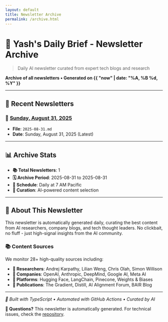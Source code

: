 ```yaml
---
layout: default
title: Newsletter Archive
permalink: /archive.html
---
```


# 📰 Yash's Daily Brief - Newsletter Archive

> Daily AI newsletter curated from expert tech blogs and research

**Archive of all newsletters • Generated on {{ "now" | date: "%A, %B %d, %Y" }}**

---

## 📅 Recent Newsletters

### 🌟 [Sunday, August 31, 2025](./2025-08-31.html) 

- **File**: `2025-08-31.md`
- **Date**: Sunday, August 31, 2025 (Latest)

---

## 📊 Archive Stats

- **📚 Total Newsletters**: 1
- **🗓️ Archive Period**: 2025-08-31 to 2025-08-31
- **📅 Schedule**: Daily at 7 AM Pacific
- **🤖 Curation**: AI-powered content selection

---

## 🎯 About This Newsletter

This newsletter is automatically generated daily, curating the best content from AI researchers, company blogs, and tech thought leaders. No clickbait, no fluff - just high-signal insights from the AI community.

### 📚 Content Sources

We monitor 28+ high-quality sources including:

- **🧠 Researchers**: Andrej Karpathy, Lilian Weng, Chris Olah, Simon Willison
- **🏢 Companies**: OpenAI, Anthropic, DeepMind, Google AI, Meta AI  
- **🔧 Platforms**: Hugging Face, LangChain, Pinecone, Weights & Biases
- **📝 Publications**: The Gradient, Distill, AI Alignment Forum, BAIR Blog

---

*🤖 Built with TypeScript • Automated with GitHub Actions • Curated by AI*

**📧 Questions?** This newsletter is automatically generated. For technical issues, check the [repository](https://github.com/yashvardhan90/newsletter).